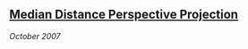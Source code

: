 ## [Median Distance Perspective Projection][medianproj]

*October 2007*

[medianproj]: articles/medianproj/index.html
